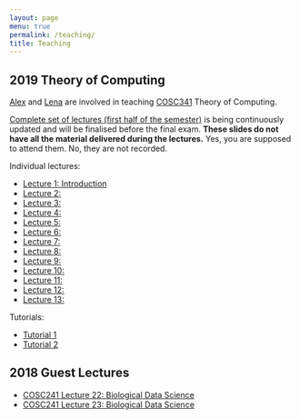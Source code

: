 ```yaml
---
layout: page
menu: true
permalink: /teaching/
title: Teaching
---
```



## 2019 Theory of Computing

[Alex](/alex/) and [Lena](/people/) are involved in teaching [COSC341](http://www.cs.otago.ac.nz/cosc341/) Theory of Computing.

[Complete set of lectures (first half of the semester)](COSC341) is being continuously updated and will be finalised before the final exam.
**These slides do not have all the material delivered during the lectures.**
Yes, you are supposed to attend them.
No, they are not recorded.

Individual lectures:
- [Lecture 1: Introduction](COSC341#/L1)
- [Lecture 2:](COSC341#/L2)
- [Lecture 3:](COSC341#/L3)
- [Lecture 4:](COSC341#/L4)
- [Lecture 5:](COSC341#/L5)
- [Lecture 6:](COSC341#/L6)
- [Lecture 7:](COSC341#/L7)
- [Lecture 8:](COSC341#/L8)
- [Lecture 9:](COSC341#/L9)
- [Lecture 10:](COSC341#/L10)
- [Lecture 11:](COSC341#/L11)
- [Lecture 12:](COSC341#/L12)
- [Lecture 13:](COSC341#/L13)

Tutorials:
- [Tutorial 1](/teaching/COSC341_tutorials/T01.pdf)
- [Tutorial 2](/teaching/COSC341_tutorials/T02.pdf)

## 2018 Guest Lectures

- [COSC241 Lecture 22: Biological Data Science](COSC241_L22)
- [COSC241 Lecture 23: Biological Data Science](COSC241_L22#/scalability)
